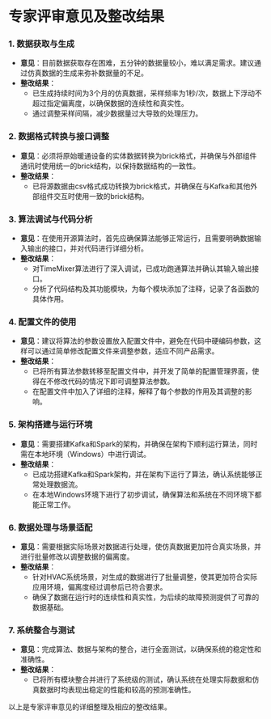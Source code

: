 # 专家评审意见及整改结果

### 1. 数据获取与生成
- **意见**：目前数据获取存在困难，五分钟的数据量较小，难以满足需求。建议通过仿真数据的生成来弥补数据量的不足。
- **整改结果**：
  - 已生成持续时间为3个月的仿真数据，采样频率为1秒/次，数据上下浮动不超过指定偏离度，以确保数据的连续性和真实性。
  - 通过调整采样间隔，减少数据量过大导致的处理压力。

### 2. 数据格式转换与接口调整
- **意见**：必须将原始暖通设备的实体数据转换为brick格式，并确保与外部组件通讯时使用统一的brick结构，以保持数据结构的一致性。
- **整改结果**：
  - 已将源数据由csv格式成功转换为brick格式，并确保在与Kafka和其他外部组件交互时使用一致的brick结构。

### 3. 算法调试与代码分析
- **意见**：在使用开源算法时，首先应确保算法能够正常运行，且需要明确数据输入输出的接口，并对代码进行详细分析。
- **整改结果**：
  - 对TimeMixer算法进行了深入调试，已成功跑通算法并确认其输入输出接口。
  - 分析了代码结构及其功能模块，为每个模块添加了注释，记录了各函数的具体作用。

### 4. 配置文件的使用
- **意见**：建议将算法的参数设置放入配置文件中，避免在代码中硬编码参数，这样可以通过简单修改配置文件来调整参数，适应不同产品需求。
- **整改结果**：
  - 已将所有算法参数转移至配置文件中，并开发了简单的配置管理界面，使得在不修改代码的情况下即可调整算法参数。
  - 在配置文件中加入了详细的注释，解释了每个参数的作用及其调整的影响。

### 5. 架构搭建与运行环境
- **意见**：需要搭建Kafka和Spark的架构，并确保在架构下顺利运行算法，同时需在本地环境（Windows）中进行调试。
- **整改结果**：
  - 已成功搭建Kafka和Spark架构，并在架构下运行了算法，确认系统能够正常处理数据流。
  - 在本地Windows环境下进行了初步调试，确保算法和系统在不同环境下都能正常工作。

### 6. 数据处理与场景适配
- **意见**：需要根据实际场景对数据进行处理，使仿真数据更加符合真实场景，并进行批量修改以调整数据的偏离度。
- **整改结果**：
  - 针对HVAC系统场景，对生成的数据进行了批量调整，使其更加符合实际应用环境，偏离度经过调参后已符合要求。
  - 确保了数据在运行时的连续性和真实性，为后续的故障预测提供了可靠的数据基础。

### 7. 系统整合与测试
- **意见**：完成算法、数据与架构的整合，进行全面测试，以确保系统的稳定性和准确性。
- **整改结果**：
  - 已将所有模块整合并进行了系统级的测试，确认系统在处理实际数据和仿真数据时均表现出稳定的性能和较高的预测准确性。



以上是专家评审意见的详细整理及相应的整改结果。